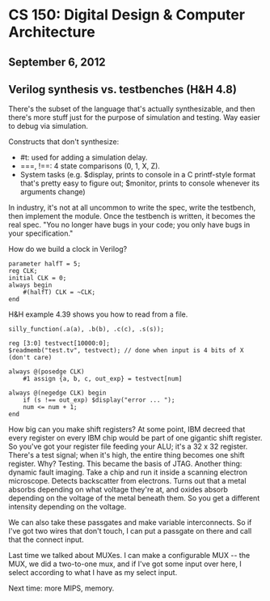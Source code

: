 CS 150: Digital Design & Computer Architecture
===============================================
September 6, 2012
-----------------

Verilog synthesis vs. testbenches (H&H 4.8)
-------------------------------------------

There's the subset of the language that's actually synthesizable, and then
there's more stuff just for the purpose of simulation and testing. Way
easier to debug via simulation.

Constructs that don't synthesize:
* #t: used for adding a simulation delay.
* ===, !==: 4 state comparisons (0, 1, X, Z).
* System tasks (e.g. \$display, prints to console in a C printf-style
  format that's pretty easy to figure out; \$monitor, prints to console
  whenever its arguments change)

In industry, it's not at all uncommon to write the spec, write the
testbench, then implement the module. Once the testbench is written, it
becomes the real spec. "You no longer have bugs in your code; you only have
bugs in your specification."

How do we build a clock in Verilog?

    parameter halfT = 5;
	reg CLK;
	initial CLK = 0;
	always begin
		#(halfT) CLK = ~CLK;
	end

H&H example 4.39 shows you how to read from a file.

	silly_function(.a(a), .b(b), .c(c), .s(s));
	
	reg [3:0] testvect[10000:0];
	$readmemb("test.tv", testvect); // done when input is 4 bits of X (don't care)
	
	always @(posedge CLK)
		#1 assign {a, b, c, out_exp} = testvect[num]
	
	always @(negedge CLK) begin
		if (s !== out_exp) $display("error ... ");
		num <= num + 1;
	end

How big can you make shift registers? At some point, IBM decreed that every
register on every IBM chip would be part of one gigantic shift register. So
you've got your register file feeding your ALU; it's a 32 x 32
register. There's a test signal; when it's high, the entire thing becomes
one shift register. Why? Testing. This became the basis of JTAG. Another
thing: dynamic fault imaging. Take a chip and run it inside a scanning
electron microscope. Detects backscatter from electrons. Turns out that a
metal absorbs depending on what voltage they're at, and oxides absorb
depending on the voltage of the metal beneath them. So you get a different
intensity depending on the voltage.


We can also take these passgates and make variable interconnects. So if
I've got two wires that don't touch, I can put a passgate on there and call
that the connect input.

Last time we talked about MUXes. I can make a configurable MUX -- the MUX,
we did a two-to-one mux, and if I've got some input over here, I select
according to what I have as my select input.

Next time: more MIPS, memory.
